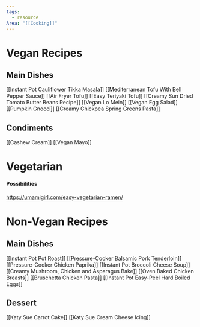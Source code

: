 ```yaml
---
tags:
  - resource
Area: "[[Cooking]]"
---
```


# Vegan Recipes


## Main Dishes

[[Instant Pot Cauliflower Tikka Masala]]
[[Mediterranean Tofu With Bell Pepper Sauce]]
[[Air Fryer Tofu]]
[[Easy Teriyaki Tofu]]
[[Creamy Sun Dried Tomato Butter Beans Recipe]]
[[Vegan Lo Mein]]
[[Vegan Egg Salad]]
[[Pumpkin Gnocci]]
[[Creamy Chickpea Spring Greens Pasta]]



## Condiments

[[Cashew Cream]]
[[Vegan Mayo]]



# Vegetarian
#### Possibilities
https://umamigirl.com/easy-vegetarian-ramen/

# Non-Vegan Recipes


## Main Dishes

[[Instant Pot Pot Roast]]
[[Pressure-Cooker Balsamic Pork Tenderloin]]
[[Pressure-Cooker Chicken Paprika]]
[[Instant Pot Broccoli Cheese Soup]]
[[Creamy Mushroom, Chicken and Asparagus Bake]]
[[Oven Baked Chicken Breasts]]
[[Bruschetta Chicken Pasta]]
[[Instant Pot Easy-Peel Hard Boiled Eggs]]


## Dessert

[[Katy Sue Carrot Cake]]
[[Katy Sue Cream Cheese Icing]]